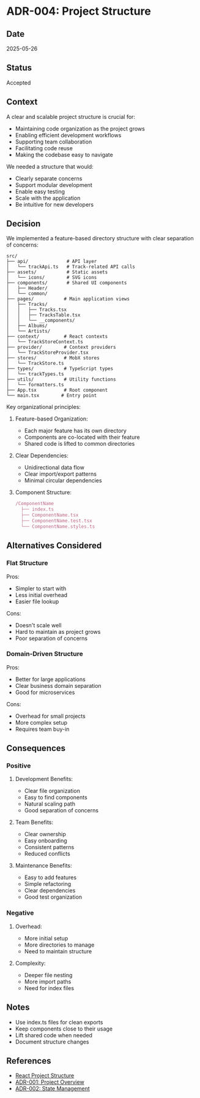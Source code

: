 # ADR-004: Project Structure

## Date

2025-05-26

## Status

Accepted

## Context

A clear and scalable project structure is crucial for:
- Maintaining code organization as the project grows
- Enabling efficient development workflows
- Supporting team collaboration
- Facilitating code reuse
- Making the codebase easy to navigate

We needed a structure that would:
- Clearly separate concerns
- Support modular development
- Enable easy testing
- Scale with the application
- Be intuitive for new developers

## Decision

We implemented a feature-based directory structure with clear separation of concerns:

```
src/
├── api/              # API layer
│   └── trackApi.ts   # Track-related API calls
├── assets/           # Static assets
│   └── icons/        # SVG icons
├── components/       # Shared UI components
│   ├── Header/
│   └── common/
├── pages/           # Main application views
│   ├── Tracks/
│   │   ├── Tracks.tsx
│   │   ├── TracksTable.tsx
│   │   └── __components/
│   ├── Albums/
│   └── Artists/
├── context/         # React contexts
│   └── TrackStoreContext.ts
├── provider/        # Context providers
│   └── TrackStoreProvider.tsx
├── stores/          # MobX stores
│   └── TrackStore.ts
├── types/           # TypeScript types
│   └── trackTypes.ts
├── utils/           # Utility functions
│   └── formatters.ts
├── App.tsx          # Root component
└── main.tsx        # Entry point
```

Key organizational principles:

1. Feature-based Organization:
   - Each major feature has its own directory
   - Components are co-located with their feature
   - Shared code is lifted to common directories

2. Clear Dependencies:
   - Unidirectional data flow
   - Clear import/export patterns
   - Minimal circular dependencies

3. Component Structure:
   ```typescript
   /ComponentName
     ├── index.ts
     ├── ComponentName.tsx
     ├── ComponentName.test.tsx
     └── ComponentName.styles.ts
   ```

## Alternatives Considered

### Flat Structure

Pros:
- Simpler to start with
- Less initial overhead
- Easier file lookup

Cons:
- Doesn't scale well
- Hard to maintain as project grows
- Poor separation of concerns

### Domain-Driven Structure

Pros:
- Better for large applications
- Clear business domain separation
- Good for microservices

Cons:
- Overhead for small projects
- More complex setup
- Requires team buy-in

## Consequences

### Positive

1. Development Benefits:
   - Clear file organization
   - Easy to find components
   - Natural scaling path
   - Good separation of concerns

2. Team Benefits:
   - Clear ownership
   - Easy onboarding
   - Consistent patterns
   - Reduced conflicts

3. Maintenance Benefits:
   - Easy to add features
   - Simple refactoring
   - Clear dependencies
   - Good test organization

### Negative

1. Overhead:
   - More initial setup
   - More directories to manage
   - Need to maintain structure

2. Complexity:
   - Deeper file nesting
   - More import paths
   - Need for index files

## Notes

- Use index.ts files for clean exports
- Keep components close to their usage
- Lift shared code when needed
- Document structure changes

## References

- [React Project Structure](https://reactjs.org/docs/faq-structure.html)
- [ADR-001: Project Overview](./adr-001-project-overview.md)
- [ADR-002: State Management](./adr-002-state-management.md) 